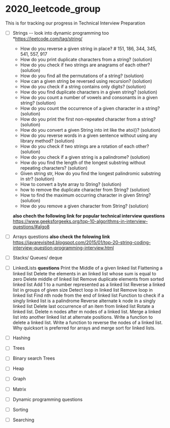 # 2020_leetcode_group
This is for tracking our progress in Technical Interview Preparation
- [ ] Strings -- look into dynamic programming too
   *https://leetcode.com/tag/string/
  * How do you reverse a given string in place? # 151, 186, 344, 345, 541, 557, 917
  * How do you print duplicate characters from a string? (solution)
  * How do you check if two strings are anagrams of each other? (solution)
  *  How do you find all the permutations of a string? (solution)
  *  How can a given string be reversed using recursion? (solution)
  *  How do you check if a string contains only digits? (solution)
  *  How do you find duplicate characters in a given string? (solution)
  *  How do you count a number of vowels and consonants in a given string? (solution)
  *  How do you count the occurrence of a given character in a string? (solution)
  *  How do you print the first non-repeated character from a string? (solution)
  *  How do you convert a given String into int like the atoi()? (solution)
  *  How do you reverse words in a given sentence without using any library method? (solution)
  * How do you check if two strings are a rotation of each other? (solution)
  * How do you check if a given string is a palindrome? (solution)
  *  How do you find the length of the longest substring without repeating characters? (solution)
  *  Given string str, How do you find the longest palindromic substring in str? (solution)
  *  How to convert a byte array to String? (solution)
  *  how to remove the duplicate character from String? (solution)
  * How to find the maximum occurring character in given String? (solution)
  *  How do you remove a given character from String? (solution)
  
  **also chech the following link for popular technical interview questions**
  https://www.geeksforgeeks.org/top-10-algorithms-in-interview-questions/#algo8
- [ ] Arrays questions
**also check the folowing link** https://javarevisited.blogspot.com/2015/01/top-20-string-coding-interview-question-programming-interview.html
- [ ] Stacks/ Queues/ deque
- [ ] LinkedLists
  **questions**
  Print the Middle of a given linked list
  Flattening a linked list
  Delete the elements in an linked list whose sum is equal to zero
  Delete middle of linked list
  Remove duplicate elements from sorted linked list
  Add 1 to a number represented as a linked list
  Reverse a linked list in groups of given size
  Detect loop in linked list
  Remove loop in linked list
  Find nth node from the end of linked list
  Function to check if a singly linked list is a palindrome
  Reverse alternate k node in a singly linked list
  Delete last occurrence of an item from linked list
  Rotate a linked list.
  Delete n nodes after m nodes of a linked list.
  Merge a linked list into another linked list at alternate positions.
  Write a function to delete a linked list.
  Write a function to reverse the nodes of a linked list.
  Why quicksort is preferred for arrays and merge sort for linked lists.
- [ ] Hashing
- [ ] Trees
- [ ] Binary search Trees
- [ ] Heap
- [ ] Graph
- [ ] Matrix
- [ ] Dynamic programming questions
- [ ] Sorting
- [ ] Searching 
